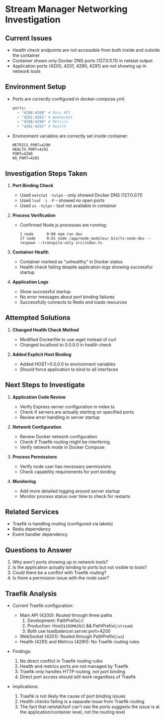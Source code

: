 # Stream Manager Networking Investigation

## Current Issues
- Health check endpoints are not accessible from both inside and outside the container
- Container shows only Docker DNS ports (127.0.0.11) in netstat output
- Application ports (4200, 4201, 4290, 4291) are not showing up in network tools

## Environment Setup
- Ports are correctly configured in docker-compose.yml:
  ```yaml
  ports:
    - "4200:4200" # Main API
    - "4201:4201" # WebSocket
    - "4290:4290" # Metrics
    - "4291:4291" # Health
  ```
- Environment variables are correctly set inside container:
  ```
  METRICS_PORT=4290
  HEALTH_PORT=4291
  PORT=4200
  WS_PORT=4201
  ```

## Investigation Steps Taken

1. **Port Binding Check**
   - Used `netstat -tulpn` - only showed Docker DNS (127.0.0.11)
   - Used `lsof -i -P` - showed no open ports
   - Used `ss -tulpn` - tool not available in container

2. **Process Verification**
   - Confirmed Node.js processes are running:
     ```
     1 node      0:00 npm run dev
     17 node     0:01 node /app/node_modules/.bin/ts-node-dev --respawn --transpile-only src/index.ts
     ```

3. **Container Health**
   - Container marked as "unhealthy" in Docker status
   - Health check failing despite application logs showing successful startup

4. **Application Logs**
   - Show successful startup
   - No error messages about port binding failures
   - Successfully connects to Redis and loads resources

## Attempted Solutions

1. **Changed Health Check Method**
   - Modified Dockerfile to use wget instead of curl
   - Changed localhost to 0.0.0.0 in health check

2. **Added Explicit Host Binding**
   - Added HOST=0.0.0.0 to environment variables
   - Should force application to bind to all interfaces

## Next Steps to Investigate

1. **Application Code Review**
   - Verify Express server configuration in index.ts
   - Check if servers are actually starting on specified ports
   - Review error handling in server startup

2. **Network Configuration**
   - Review Docker network configuration
   - Check if Traefik routing might be interfering
   - Verify network mode in Docker Compose

3. **Process Permissions**
   - Verify node user has necessary permissions
   - Check capability requirements for port binding

4. **Monitoring**
   - Add more detailed logging around server startup
   - Monitor process status over time to check for restarts

## Related Services
- Traefik is handling routing (configured via labels)
- Redis dependency
- Event handler dependency

## Questions to Answer
1. Why aren't ports showing up in network tools?
2. Is the application actually binding to ports but not visible to tools?
3. Could there be a conflict with Traefik routing?
4. Is there a permission issue with the node user?

## Traefik Analysis
- Current Traefik configuration:
  - Main API (4200): Routed through three paths
    1. Development: PathPrefix(`/`)
    2. Production: Host(`${DOMAIN}`) && PathPrefix(`/stream`)
    3. Both use loadbalancer.server.port=4200
  - WebSocket (4201): Routed through PathPrefix(`/ws`)
  - Health (4291) and Metrics (4290): No Traefik routing rules

- Findings:
  1. No direct conflict in Traefik routing rules
  2. Health and metrics ports are not managed by Traefik
  3. Traefik only handles HTTP routing, not port binding
  4. Direct port access should still work regardless of Traefik

- Implications:
  1. Traefik is not likely the cause of port binding issues
  2. Health checks failing is a separate issue from Traefik routing
  3. The fact that netstat/lsof can't see the ports suggests the issue is at the application/container level, not the routing level 